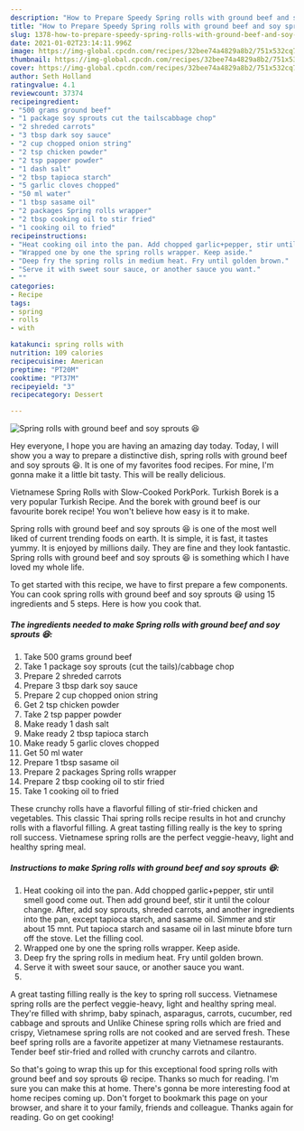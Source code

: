 ```yaml
---
description: "How to Prepare Speedy Spring rolls with ground beef and soy sprouts 😆"
title: "How to Prepare Speedy Spring rolls with ground beef and soy sprouts 😆"
slug: 1378-how-to-prepare-speedy-spring-rolls-with-ground-beef-and-soy-sprouts
date: 2021-01-02T23:14:11.996Z
image: https://img-global.cpcdn.com/recipes/32bee74a4829a8b2/751x532cq70/spring-rolls-with-ground-beef-and-soy-sprouts-😆-recipe-main-photo.jpg
thumbnail: https://img-global.cpcdn.com/recipes/32bee74a4829a8b2/751x532cq70/spring-rolls-with-ground-beef-and-soy-sprouts-😆-recipe-main-photo.jpg
cover: https://img-global.cpcdn.com/recipes/32bee74a4829a8b2/751x532cq70/spring-rolls-with-ground-beef-and-soy-sprouts-😆-recipe-main-photo.jpg
author: Seth Holland
ratingvalue: 4.1
reviewcount: 37374
recipeingredient:
- "500 grams ground beef"
- "1 package soy sprouts cut the tailscabbage chop"
- "2 shreded carrots"
- "3 tbsp dark soy sauce"
- "2 cup chopped onion string"
- "2 tsp chicken powder"
- "2 tsp papper powder"
- "1 dash salt"
- "2 tbsp tapioca starch"
- "5 garlic cloves chopped"
- "50 ml water"
- "1 tbsp sasame oil"
- "2 packages Spring rolls wrapper"
- "2 tbsp cooking oil to stir fried"
- "1 cooking oil to fried"
recipeinstructions:
- "Heat cooking oil into the pan. Add chopped garlic+pepper, stir until smell good come out. Then add ground beef, stir it until the colour change. After, add soy sprouts, shreded carrots, and another ingredients into the pan, except tapioca starch, and sasame oil. Simmer and stir about 15 mnt. Put tapioca starch and sasame oil in last minute bfore turn off the stove. Let the filling cool."
- "Wrapped one by one the spring rolls wrapper. Keep aside."
- "Deep fry the spring rolls in medium heat. Fry until golden brown."
- "Serve it with sweet sour sauce, or another sauce you want."
- ""
categories:
- Recipe
tags:
- spring
- rolls
- with

katakunci: spring rolls with 
nutrition: 109 calories
recipecuisine: American
preptime: "PT20M"
cooktime: "PT37M"
recipeyield: "3"
recipecategory: Dessert

---
```



![Spring rolls with ground beef and soy sprouts 😆](https://img-global.cpcdn.com/recipes/32bee74a4829a8b2/751x532cq70/spring-rolls-with-ground-beef-and-soy-sprouts-😆-recipe-main-photo.jpg)

Hey everyone, I hope you are having an amazing day today. Today, I will show you a way to prepare a distinctive dish, spring rolls with ground beef and soy sprouts 😆. It is one of my favorites food recipes. For mine, I'm gonna make it a little bit tasty. This will be really delicious.

Vietnamese Spring Rolls with Slow-Cooked PorkPork. Turkish Borek is a very popular Turkish Recipe. And the borek with ground beef is our favourite borek recipe! You won&#39;t believe how easy is it to make.

Spring rolls with ground beef and soy sprouts 😆 is one of the most well liked of current trending foods on earth. It is simple, it is fast, it tastes yummy. It is enjoyed by millions daily. They are fine and they look fantastic. Spring rolls with ground beef and soy sprouts 😆 is something which I have loved my whole life.


To get started with this recipe, we have to first prepare a few components. You can cook spring rolls with ground beef and soy sprouts 😆 using 15 ingredients and 5 steps. Here is how you cook that.

<!--inarticleads1-->

##### The ingredients needed to make Spring rolls with ground beef and soy sprouts 😆:

1. Take 500 grams ground beef
1. Take 1 package soy sprouts (cut the tails)/cabbage chop
1. Prepare 2 shreded carrots
1. Prepare 3 tbsp dark soy sauce
1. Prepare 2 cup chopped onion string
1. Get 2 tsp chicken powder
1. Take 2 tsp papper powder
1. Make ready 1 dash salt
1. Make ready 2 tbsp tapioca starch
1. Make ready 5 garlic cloves chopped
1. Get 50 ml water
1. Prepare 1 tbsp sasame oil
1. Prepare 2 packages Spring rolls wrapper
1. Prepare 2 tbsp cooking oil to stir fried
1. Take 1 cooking oil to fried


These crunchy rolls have a flavorful filling of stir-fried chicken and vegetables. This classic Thai spring rolls recipe results in hot and crunchy rolls with a flavorful filling. A great tasting filling really is the key to spring roll success. Vietnamese spring rolls are the perfect veggie-heavy, light and healthy spring meal. 

<!--inarticleads2-->

##### Instructions to make Spring rolls with ground beef and soy sprouts 😆:

1. Heat cooking oil into the pan. Add chopped garlic+pepper, stir until smell good come out. Then add ground beef, stir it until the colour change. After, add soy sprouts, shreded carrots, and another ingredients into the pan, except tapioca starch, and sasame oil. Simmer and stir about 15 mnt. Put tapioca starch and sasame oil in last minute bfore turn off the stove. Let the filling cool.
1. Wrapped one by one the spring rolls wrapper. Keep aside.
1. Deep fry the spring rolls in medium heat. Fry until golden brown.
1. Serve it with sweet sour sauce, or another sauce you want.
1. 


A great tasting filling really is the key to spring roll success. Vietnamese spring rolls are the perfect veggie-heavy, light and healthy spring meal. They&#39;re filled with shrimp, baby spinach, asparagus, carrots, cucumber, red cabbage and sprouts and Unlike Chinese spring rolls which are fried and crispy, Vietnamese spring rolls are not cooked and are served fresh. These beef spring rolls are a favorite appetizer at many Vietnamese restaurants. Tender beef stir-fried and rolled with crunchy carrots and cilantro. 

So that's going to wrap this up for this exceptional food spring rolls with ground beef and soy sprouts 😆 recipe. Thanks so much for reading. I'm sure you can make this at home. There's gonna be more interesting food at home recipes coming up. Don't forget to bookmark this page on your browser, and share it to your family, friends and colleague. Thanks again for reading. Go on get cooking!
